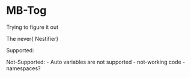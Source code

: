 # MB-Tog

Trying to figure it out

The never{
Nestifier}

Supported:

Not-Supported:
    - Auto variables are not supported
    - not-working code
    - namespaces?
